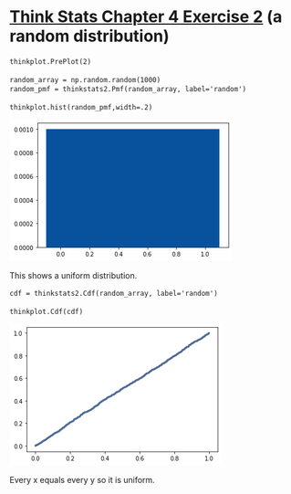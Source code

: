 # [Think Stats Chapter 4 Exercise 2](http://greenteapress.com/thinkstats2/html/thinkstats2005.html#toc41) (a random distribution)
```
thinkplot.PrePlot(2)

random_array = np.random.random(1000)
random_pmf = thinkstats2.Pmf(random_array, label='random')

thinkplot.hist(random_pmf,width=.2)

```

![ex4pic1](/lessons/statistics/ex4pic1.png)

This shows a uniform distribution. 

```
cdf = thinkstats2.Cdf(random_array, label='random')

thinkplot.Cdf(cdf)

```
![ex4pic1](/lessons/statistics/ex4pic2.png)

Every x equals every y so it is uniform.


